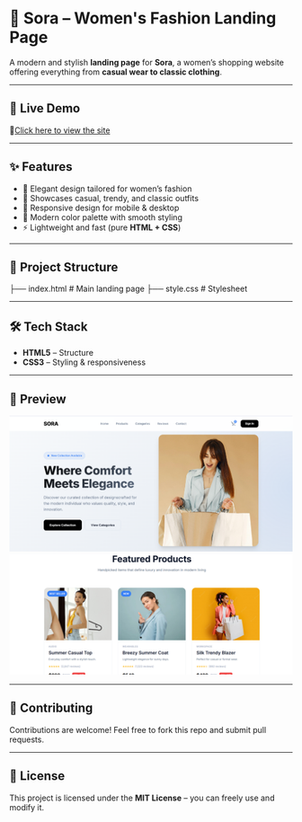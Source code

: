 # 🌸 Sora – Women's Fashion Landing Page  

A modern and stylish **landing page** for **Sora**, a women’s shopping website offering everything from **casual wear to classic clothing**.  

---

## 🚀 Live Demo  
🔗[Click here to view the site]() 

---

## ✨ Features  
- 🎀 Elegant design tailored for women’s fashion  
- 👗 Showcases casual, trendy, and classic outfits  
- 📱 Responsive design for mobile & desktop  
- 🎨 Modern color palette with smooth styling  
- ⚡ Lightweight and fast (pure **HTML + CSS**)  

---

## 📂 Project Structure  
├── index.html # Main landing page
├── style.css # Stylesheet


---

## 🛠️ Tech Stack  
- **HTML5** – Structure  
- **CSS3** – Styling & responsiveness  

---

## 📸 Preview  

![Sora Landing Page](assets/screenshot1.png)
![Sora Landing Page](assets/screenshot2.png)


---

## 🤝 Contributing  
Contributions are welcome! Feel free to fork this repo and submit pull requests.  

---

## 📜 License  
This project is licensed under the **MIT License** – you can freely use and modify it.  
